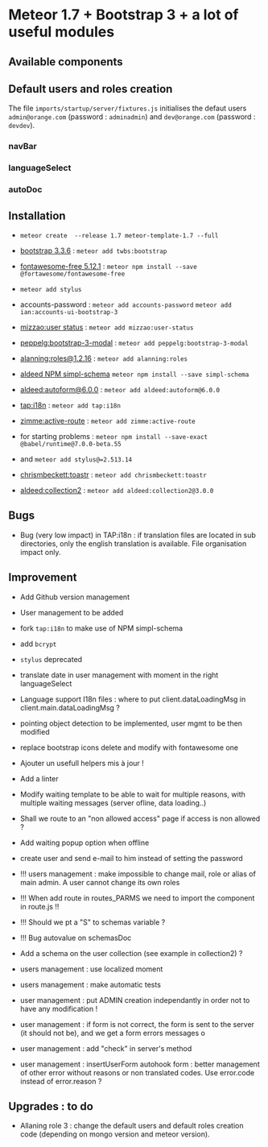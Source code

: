 # Meteor 1.7  + Bootstrap 3 + a lot of useful modules

## Available components

## Default users and roles creation

The file `imports/startup/server/fixtures.js` initialises the defaut users `admin@orange.com` (password : `adminadmin`) and `dev@orange.com` (password : `devdev`).

### navBar

### languageSelect

### autoDoc


## Installation
- `meteor create  --release 1.7 meteor-template-1.7 --full`

- [bootstrap 3.3.6](https://getbootstrap.com/docs/3.3/) : `meteor add twbs:bootstrap`

- [fontawesome-free 5.12.1](https://fontawesome.com/icons?d=gallery&m=free) : `meteor npm install --save @fortawesome/fontawesome-free`

- `meteor add stylus`

- accounts-password : `meteor add accounts-password` `meteor add ian:accounts-ui-bootstrap-3`

- [mizzao:user status](https://github.com/Meteor-Community-Packages/meteor-user-status) : `meteor add mizzao:user-status`

- [peppelg:bootstrap-3-modal](https://github.com/PeppeL-G/bootstrap-3-modal) : `meteor add peppelg:bootstrap-3-modal`

- [alanning:roles@1.2.16](https://github.com/Meteor-Community-Packages/meteor-roles/tree/v1) : `meteor add alanning:roles`

- [aldeed NPM simpl-schema](https://github.com/aldeed/simple-schema-js) `meteor npm install --save simpl-schema`

- [aldeed:autoform@6.0.0](https://github.com/aldeed/meteor-autoform) : `meteor add aldeed:autoform@6.0.0`

- [tap:i18n](https://github.com/TAPevents/tap-i18n) : `meteor add tap:i18n`

- [zimme:active-route](https://github.com/meteor-activeroute/legacy) : `meteor add zimme:active-route`

- for starting problems : `meteor npm install --save-exact @babel/runtime@7.0.0-beta.55`

- and `meteor add stylus@=2.513.14`

- [chrismbeckett:toastr](https://atmospherejs.com/chrismbeckett/toastr) : `meteor add chrismbeckett:toastr`

- [aldeed:collection2](https://github.com/Meteor-Community-Packages/meteor-collection2) : `meteor add aldeed:collection2@3.0.0`


## Bugs

- Bug (very low impact) in TAP:i18n : if translation files are located in sub directories, only the english translation is available. File organisation impact only.


## Improvement

- Add Github version management

- User management to be added

- fork `tap:i18n` to make use of NPM simpl-schema

- add `bcrypt`

- `stylus` deprecated

- translate date in user management with moment in the right languageSelect

- Language support I18n files : where to put client.dataLoadingMsg in client.main.dataLoadingMsg ?

- pointing object detection to be implemented, user mgmt to be then modified

- replace bootstrap icons delete and modify with fontawesome one

- Ajouter un usefull helpers mis à jour !

- Add a linter

- Modify waiting template to be able to wait for multiple reasons, with multiple waiting messages (server ofline, data loading..)

- Shall we route to an "non allowed access" page if access is non allowed ?

- Add waiting popup option when offline

- create user and send e-mail to him instead of setting the password

- !!! users management : make impossible to change mail, role or alias of main admin. A user cannot change its own roles

- !!! When add route in routes_PARMS we need to import the component in route.js !!

- !!! Should we pt a "S" to schemas variable ?

- !!! Bug autovalue on schemasDoc

- Add a schema on the user collection (see example in collection2) ?

- users management : use localized moment

- users management : make automatic tests

- user management : put ADMIN creation independantly in order not to have any modification !

- user management : if form is not correct, the form is sent to the server (it should not be), and we get a form errors messages o

- user management : add "check" in server's method

- user management : insertUserForm autohook form : better management of other error without reasons or non translated codes. Use error.code instead of error.reason ?


## Upgrades : to do

- Allaning role 3 : change the default users and default roles creation code (depending on mongo version and meteor version).